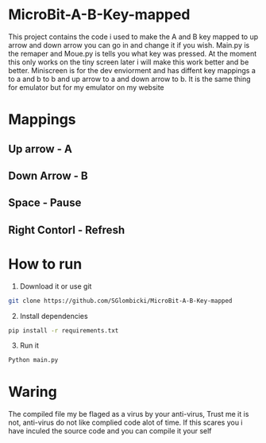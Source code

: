 # MicroBit-A-B-Key-mapped
This project contains the code i used to make the A and B key mapped to up arrow and down arrow you can go in and change it if you wish. Main.py is the remaper and Moue.py is tells you what key was pressed. At the moment this only works on the tiny screen later i will make this work better and be better. Miniscreen is for the dev enviorment and has diffent key mappings a to a and b to b and up arrow to a and down arrow to b. It is the same thing for emulator but for my emulator on my website

# Mappings

Up arrow - A
---
Down Arrow - B
---
Space - Pause
---
Right Contorl - Refresh
---

# How to run
1. Download it or use git
``` Bash
git clone https://github.com/SGlombicki/MicroBit-A-B-Key-mapped
```
2. Install dependencies

```bash
pip install -r requirements.txt
```
3. Run it
``` Bash
Python main.py
```

# Waring
The compiled file my be flaged as a virus by your anti-virus, Trust me it is not, anti-virus do not like complied code alot of time. If this scares you i have inculed the source code and you can compile it your self
